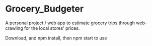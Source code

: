 # Grocery_Budgeter
A personal project / web app to estimate grocery trips through web-crawling for the local stores' prices.


Download, and npm install, then npm start to use
